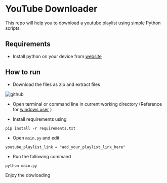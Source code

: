 # YouTube Downloader

This repo will help you to download a youtube playlist using simple Python scripts.

## Requirements

* Install python on your device from [website](https://www.python.org/)

## How to run

* Download the files as zip and extract files

![github](https://user-images.githubusercontent.com/109346228/179194462-c8476091-1b8c-43a6-8617-0f0afaed3a8a.png)

* Open terminal or command line in current working directory (Reference for [windows user](https://superuser.com/questions/339997/how-to-open-a-terminal-quickly-from-a-file-explorer-at-a-folder-in-windows-7) )

* Install requirements using

```
pip install -r requirements.txt
```

* Open ```main.py``` and edit
```
youtube_playlist_link = "add_your_playlist_link_here"
```

* Run the following command

```
python main.py
```


Enjoy the dowloading
